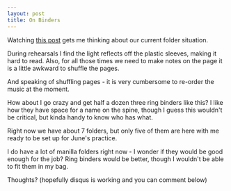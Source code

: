 ```yaml
---
layout: post
title: On Binders
---
```


Watching [this post](http://www.ccwatershed.org/blog/2015/may/18/loading-choir-binders-take-ii/) gets me thinking about our current folder situation.

During rehearsals I find the light reflects off the plastic sleeves, making it hard to read.  Also, for all those times we need to make notes on the page it is a little awkward to shuffle the pages.

And speaking of shuffling pages - it is very cumbersome to re-order the music at the moment.

How about I go crazy and get half a dozen three ring binders like this?  I like how they have space for a name on the spine, though I guess this wouldn't be critical, but kinda handy to know who has what.

Right now we have about 7 folders, but only five of them are here with me ready to be set up for June's practice.

I do have a lot of manilla folders right now - I wonder if they would be good enough for the job?  Ring binders would be better, though I wouldn't be able to fit them in my bag.

Thoughts?  (hopefully disqus is working and you can comment below)

